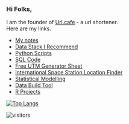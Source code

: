 ### Hi Folks, 

I am the founder of [Url.cafe](https://url.cafe) - a url shortener.<br>
Here are my links.

* [My notes](https://github.com/cdevairakkam7/notes/blob/main/README.md)
* [Data Stack I Recommend](https://github.com/cdevairakkam7/Tech-Stack)
* [Python Scripts](https://github.com/cdevairakkam7/Python-Projects/blob/master/README.md)
* [SQL Code](https://github.com/cdevairakkam7/SQL-Queries)
* [Free UTM Generator Sheet]([https://www.linkedin.com/safety/go?url=https%3A%2F%2Fdocs.google.com%2Fspreadsheets%2Fd%2F1kUJzMvDBG4jyX76i-TPW8vmo34EVjNyC9LPGdoeyJac%2Fedit%23gid%3D0&trk=flagship-messaging-web&messageThreadUrn=urn%3Ali%3AmessagingThread%3A2-YzI0MTI2NzMtZWE1MS00MDA3LWFmOTktOGY1MGI1NDVkZTlkXzAxMA%3D%3D&lipi=urn%3Ali%3Apage%3Amessaging_thread%3Ba297454c-05a7-492b-a99e-67d4cb032a19](https://docs.google.com/spreadsheets/d/1kUJzMvDBG4jyX76i-TPW8vmo34EVjNyC9LPGdoeyJac/edit#gid=0))
* [International Space Station Location Finder](https://github.com/cdevairakkam7/iss_location_now)
* [Statistical Modelling](https://github.com/cdevairakkam7/Statistical-Modelling-)
* [Data Build Tool](https://github.com/cdevairakkam7/data_build_tool)
* [R Projects](https://github.com/cdevairakkam7/R-Projects)










[![Top Langs](https://github-readme-stats.vercel.app/api/top-langs/?username=cdevairakkam7&layout=compact)](https://github.com/devairakkam7/github-readme-stats)



![visitors](https://visitor-badge.laobi.icu/badge?page_id=cdevairakkam7.cdevairakkam7)
